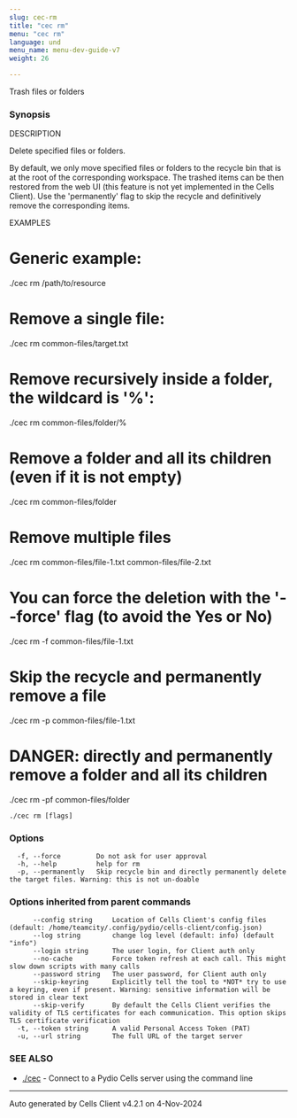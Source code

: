 ```yaml
---
slug: cec-rm
title: "cec rm"
menu: "cec rm"
language: und
menu_name: menu-dev-guide-v7
weight: 26

---
```

Trash files or folders

### Synopsis


DESCRIPTION
	
  Delete specified files or folders. 
	
  By default, we only move specified files or folders to the recycle bin 
  that is at the root of the corresponding workspace. The trashed items 
  can be then restored from the web UI (this feature is not yet implemented 
  in the Cells Client). Use the 'permanently' flag to skip the recycle and 
  definitively remove the corresponding items.

EXAMPLES

  # Generic example:
  ./cec rm <workspace-slug>/path/to/resource

  # Remove a single file:
  ./cec rm common-files/target.txt

  # Remove recursively inside a folder, the wildcard is '%':
  ./cec rm common-files/folder/%

  # Remove a folder and all its children (even if it is not empty)
  ./cec rm common-files/folder

  # Remove multiple files
  ./cec rm common-files/file-1.txt common-files/file-2.txt

  # You can force the deletion with the '--force' flag (to avoid the Yes or No)
  ./cec rm -f common-files/file-1.txt

  # Skip the recycle and permanently remove a file
  ./cec rm -p common-files/file-1.txt

  # DANGER: directly and permanently remove a folder and all its children
  ./cec rm -pf common-files/folder



```
./cec rm [flags]
```

### Options

```
  -f, --force         Do not ask for user approval
  -h, --help          help for rm
  -p, --permanently   Skip recycle bin and directly permanently delete the target files. Warning: this is not un-doable
```

### Options inherited from parent commands

```
      --config string     Location of Cells Client's config files (default: /home/teamcity/.config/pydio/cells-client/config.json)
      --log string        change log level (default: info) (default "info")
      --login string      The user login, for Client auth only
      --no-cache          Force token refresh at each call. This might slow down scripts with many calls
      --password string   The user password, for Client auth only
      --skip-keyring      Explicitly tell the tool to *NOT* try to use a keyring, even if present. Warning: sensitive information will be stored in clear text
      --skip-verify       By default the Cells Client verifies the validity of TLS certificates for each communication. This option skips TLS certificate verification
  -t, --token string      A valid Personal Access Token (PAT)
  -u, --url string        The full URL of the target server
```

### SEE ALSO

* [./cec](./cec)	 - Connect to a Pydio Cells server using the command line


---
Auto generated by  Cells Client v4.2.1 on 4-Nov-2024

